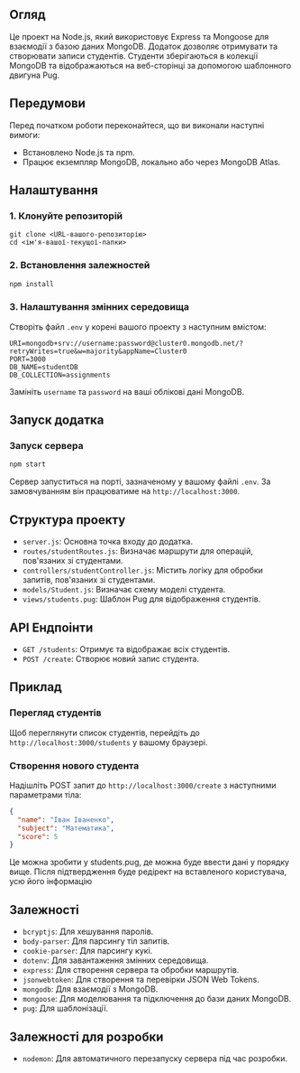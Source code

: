## Огляд

Це проект на Node.js, який використовує Express та Mongoose для взаємодії з базою даних MongoDB. Додаток дозволяє отримувати та створювати записи студентів. Студенти зберігаються в колекції MongoDB та відображаються на веб-сторінці за допомогою шаблонного двигуна Pug.

## Передумови

Перед початком роботи переконайтеся, що ви виконали наступні вимоги:

- Встановлено Node.js та npm.
- Працює екземпляр MongoDB, локально або через MongoDB Atlas.

## Налаштування

### 1. Клонуйте репозиторій

    git clone <URL-вашого-репозиторію>
    cd <ім'я-вашої-текущої-папки>

### 2. Встановлення залежностей

```bash
npm install
```

### 3. Налаштування змінних середовища

Створіть файл `.env` у корені вашого проекту з наступним вмістом:

```env
URI=mongodb+srv://username:password@cluster0.mongodb.net/?retryWrites=true&w=majority&appName=Cluster0
PORT=3000
DB_NAME=studentDB
DB_COLLECTION=assignments
```

Замініть `username` та `password` на ваші облікові дані MongoDB.

## Запуск додатка

### Запуск сервера

```bash
npm start
```

Сервер запуститься на порті, зазначеному у вашому файлі `.env`. За замовчуванням він працюватиме на `http://localhost:3000`.

## Структура проекту

- `server.js`: Основна точка входу до додатка.
- `routes/studentRoutes.js`: Визначає маршрути для операцій, пов'язаних зі студентами.
- `controllers/studentController.js`: Містить логіку для обробки запитів, пов'язаних зі студентами.
- `models/Student.js`: Визначає схему моделі студента.
- `views/students.pug`: Шаблон Pug для відображення студентів.

## API Ендпоінти

- `GET /students`: Отримує та відображає всіх студентів.
- `POST /create`: Створює новий запис студента.

## Приклад

### Перегляд студентів

Щоб переглянути список студентів, перейдіть до `http://localhost:3000/students` у вашому браузері.

### Створення нового студента

Надішліть POST запит до `http://localhost:3000/create` з наступними параметрами тіла:

```json
{
  "name": "Іван Іваненко",
  "subject": "Математика",
  "score": 5
}
```

Це можна зробити у students.pug, де можна буде ввести дані у порядку вище. Після підтвердження 
буде редірект на вставленого користувача, усю його інформацію

## Залежності

- `bcryptjs`: Для хешування паролів.
- `body-parser`: Для парсингу тіл запитів.
- `cookie-parser`: Для парсингу кукі.
- `dotenv`: Для завантаження змінних середовища.
- `express`: Для створення сервера та обробки маршрутів.
- `jsonwebtoken`: Для створення та перевірки JSON Web Tokens.
- `mongodb`: Для взаємодії з MongoDB.
- `mongoose`: Для моделювання та підключення до бази даних MongoDB.
- `pug`: Для шаблонізації.

## Залежності для розробки

- `nodemon`: Для автоматичного перезапуску сервера під час розробки.

